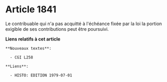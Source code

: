 # Article 1841

Le contribuable qui n'a pas acquitté à l'échéance fixée par la loi la portion exigible de ses contributions peut être
poursuivi.

**Liens relatifs à cet article**

	**Nouveaux textes**:

	  - CGI L258

	**Liens**:

	  - HISTO: EDITION 1979-07-01
